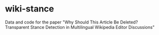 # wiki-stance
 Data and code for the paper "Why Should This Article Be Deleted? Transparent Stance Detection in Multilingual Wikipedia Editor Discussions" 
